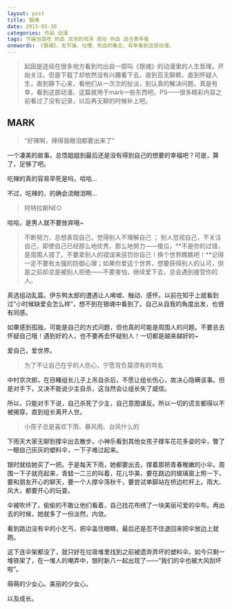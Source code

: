 ```yaml
---
layout: post
title: 银魂
date: 2015-05-30
categories: 作品 动漫
tags: 节操当饭吃 热血 浓浓的鸡汤 感动 热血 适合青年看
onewords: 《银魂》，无节操、吐槽、热血的集合，有幸看到这部动漫。
---
```

> 起因是连续在很多地方看到均出自一部叫《银魂》的动漫里的人生哲理，开始关注。但是下载了却依然没有兴趣看下去。直到百无聊赖，直到怀疑人生，直到静下心来，看他们从一次次的扯淡，到认真的解决问题。真是有幸，看到这部动漫。这篇就用于mark一些东西吧。PS——很多精彩内容之前看过了没有记录，以后再无聊的时候补上吧。
 

## MARK

> "好辣啊，辣得我眼泪都要出来了"

一个凄美的故事。总悟姐姐到最后还是没有得到自己的想要的幸福吧？可是，算了，足够了吧。

吃辣的真的容易早死是吗，哈哈...

不过，吃辣的，的确会流眼泪啊...

> 阿特拉斯NEO

哈哈，是男人就不要放弃哦~


> 不断努力，总想表现自己，觉得别人不理解自己 ； 别人忽视自己，不关注自己，即使自己已经那么地优秀，那么地努力——傻瓜，**不是你的过错，是周围人错了。不要拿别人的错误来惩罚你自己！换个世界瞧瞧吧！**记得一定不要有太强的防御心理；如果你爱这个世界，想要获得别人的认可，但是之前却总是被别人拒绝——不要害怕，继续爱下去，总会遇到接受你的人。

真选组动乱篇。伊东鸭太郎的遭遇让人唏嘘、触动、感怀。以前在知乎上就看到过“小时候缺爱会怎么样”，想不到在银魂中看到了。自己从自我的角度出发，也很有同感。

如果感到孤独，可能是自己的方式问题，但也真的可能是周围人的问题。不要总去怀疑自己哦！遇到好的人，也不要再去怀疑别人！一切都是越来越好的~

爱自己，爱世界。

> 为了不让自己在乎的人伤心，宁愿背负莫须有的骂名

中村京次郎，在目睹组长儿子上吊自杀后，不愿让组长伤心，故决心隐瞒该事。但是对手下，又决不能说少主自杀，这当然会让组长失了威信。

所以，只能对手下说，自己杀死了少主，自己意图谋反。所以一切的谎言都得以不被揭穿。直到组长离开人世。

> 小孩子总是喜欢下雨、暴风雨、台风什么的

下雨天大家无聊到撑伞出去散步。小神乐看到其他女孩子撑车花花多姿的伞，瞥了一眼自己灰灰的塑料伞，一下子难过起来。

银时就给她买了一把。于是每天下雨，她都要出去，撑着那把青春稚嫩的小伞。周围一下子就亮起来，青蛙一二三的叫着，花儿华美，要在路边的玻璃窗上照一下，要和朋友开心的聊天，要一个人撑伞荡秋千，要尝试单脚站在桥边栏杆上。雨大、风大，都要开心的玩耍。

伞被吹坏了，偷偷的不敢让他们看着，自己找花布绣了一块美丽可爱的伞布。再出去的时候，她就多了一份淡然，内敛。

看到路边没有伞的小乞丐，把伞盖住眼睛，最后还是忍不住退回来把伞放边上就跑。

这下连伞架都没了，就只好在垃圾堆里找到之前被遗弃弄坏的塑料伞。如今只剩一堆铁架了，在一堆人的嘲弄中，银时新八一起出现了——“我们的伞也被大风刮坏啦”。

萌萌的少女心。美丽的少女心。

以及成长。



